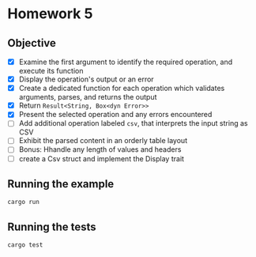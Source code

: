 # Homework 5

## Objective

- [x] Examine the first argument to identify the required operation, and execute its function
- [x] Display the operation's output or an error 
- [x] Create a dedicated function for each operation which validates arguments, parses, and returns the output
- [x] Return `Result<String, Box<dyn Error>>`
- [x] Present the selected operation and any errors encountered
- [ ] Add additional operation labeled `csv`, that interprets the input string as CSV
- [ ] Exhibit the parsed content in an orderly table layout
- [ ] Bonus: Hhandle any length of values and headers
- [ ] create a Csv struct and implement the Display trait

## Running the example

```sh
cargo run
```

## Running the tests

```sh
cargo test
```
